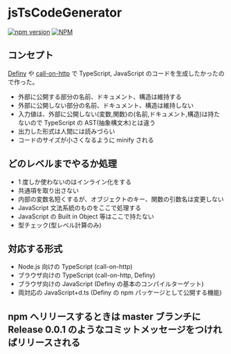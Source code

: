 # jsTsCodeGenerator

[![npm version](https://badge.fury.io/js/jstscodegenerator.svg)](https://badge.fury.io/js/jstscodegenerator)
[![NPM](https://nodei.co/npm/jstscodegenerator.png)](https://nodei.co/npm/jstscodegenerator/)

## コンセプト

[Definy](https://github.com/narumincho/Definy) や [call-on-http](https://github.com/narumincho/call-on-http) で TypeScript, JavaScript のコードを生成したかったので作った。

- 外部に公開する部分の名前、ドキュメント、構造は維持する
- 外部に公開しない部分の名前、ドキュメント、構造は維持しない
- 入力値は、外部に公開しない(変数,関数)の(名前,ドキュメント,構造)は持たないので TypeScript の AST(抽象構文木)とは違う
- 出力した形式は人間には読みづらい
- コードのサイズが小さくなるように minify される

## どのレベルまでやるか処理

- 1 度しか使わないのはインライン化をする
- 共通項を取り出さない
- 内部の変数名短くするが、オブジェクトのキー、関数の引数名は変更しない
- JavaScript 文法系統のものをここで処理する
- JavaScript の Built in Object 等はここで持たない
- 型チェック(型レベル計算のみ)

## 対応する形式

- Node.js 向けの TypeScript (call-on-http)
- ブラウザ向けの TypeScript (call-on-http, Definy)
- ブラウザ向けの JavaScript (Definy の基本のコンパイルターゲット)
- 両対応の JavaScript+d.ts (Definy の npm パッケージとして公開する機能)

## npm へリリースするときは master ブランチに Release 0.0.1 のようなコミットメッセージをつければリリースされる
